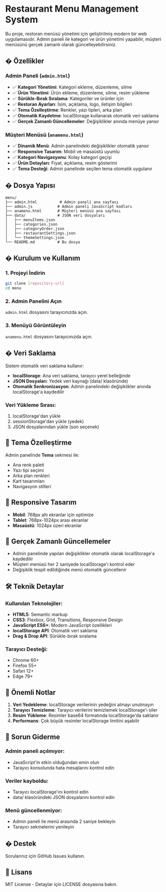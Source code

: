 # Restaurant Menu Management System

Bu proje, restoran menüsü yönetimi için geliştirilmiş modern bir web uygulamasıdır. Admin paneli ile kategori ve ürün yönetimi yapabilir, müşteri menüsünü gerçek zamanlı olarak güncelleyebilirsiniz.

## � Özellikler

### Admin Paneli (`admin.html`)
- ✅ **Kategori Yönetimi**: Kategori ekleme, düzenleme, silme
- ✅ **Ürün Yönetimi**: Ürün ekleme, düzenleme, silme, resim yükleme
- ✅ **Sürükle-Bırak Sıralama**: Kategoriler ve ürünler için
- ✅ **Restoran Ayarları**: İsim, açıklama, logo, iletişim bilgileri
- ✅ **Tema Özelleştirme**: Renkler, yazı tipleri, arka plan
- ✅ **Otomatik Kaydetme**: localStorage kullanarak otomatik veri saklama
- ✅ **Gerçek Zamanlı Güncellemeler**: Değişiklikler anında menüye yansır

### Müşteri Menüsü (`anamenu.html`)
- ✅ **Dinamik Menü**: Admin panelindeki değişiklikler otomatik yansır
- ✅ **Responsive Tasarım**: Mobil ve masaüstü uyumlu
- ✅ **Kategori Navigasyonu**: Kolay kategori geçişi
- ✅ **Ürün Detayları**: Fiyat, açıklama, resim gösterimi
- ✅ **Tema Desteği**: Admin panelinde seçilen tema otomatik uygulanır

## � Dosya Yapısı

```
menu/
├── admin.html          # Admin paneli ana sayfası
├── admin.js           # Admin paneli JavaScript kodları
├── anamenu.html       # Müşteri menüsü ana sayfası
├── data/              # JSON veri dosyaları
│   ├── menuItems.json
│   ├── categories.json
│   ├── categoryOrder.json
│   ├── restaurantSettings.json
│   └── themeSettings.json
└── README.md          # Bu dosya
```

## � Kurulum ve Kullanım

### 1. Projeyi İndirin
```bash
git clone [repository-url]
cd menu
```

### 2. Admin Panelini Açın
`admin.html` dosyasını tarayıcınızda açın.

### 3. Menüyü Görüntüleyin
`anamenu.html` dosyasını tarayıcınızda açın.

## � Veri Saklama

Sistem otomatik veri saklama kullanır:

- **localStorage**: Ana veri saklama, tarayıcı yerel belleğinde
- **JSON Dosyaları**: Yedek veri kaynağı (data/ klasöründe)
- **Otomatik Senkronizasyon**: Admin panelindeki değişiklikler anında localStorage'a kaydedilir

### Veri Yükleme Sırası:
1. localStorage'dan yükle
2. sessionStorage'dan yükle (yedek)
3. JSON dosyalarından yükle (son seçenek)

## 🎨 Tema Özelleştirme

Admin panelinde **Tema** sekmesi ile:
- Ana renk paleti
- Yazı tipi seçimi
- Arka plan renkleri
- Kart tasarımları
- Navigasyon stilleri

## 📱 Responsive Tasarım

- **Mobil**: 768px altı ekranlar için optimize
- **Tablet**: 768px-1024px arası ekranlar
- **Masaüstü**: 1024px üzeri ekranlar

## 🔄 Gerçek Zamanlı Güncellemeler

- Admin panelinde yapılan değişiklikler otomatik olarak localStorage'a kaydedilir
- Müşteri menüsü her 2 saniyede localStorage'ı kontrol eder
- Değişiklik tespit edildiğinde menü otomatik güncellenir

## 🛠️ Teknik Detaylar

### Kullanılan Teknolojiler:
- **HTML5**: Semantic markup
- **CSS3**: Flexbox, Grid, Transitions, Responsive Design
- **JavaScript ES6+**: Modern JavaScript özellikleri
- **localStorage API**: Otomatik veri saklama
- **Drag & Drop API**: Sürükle-bırak sıralama

### Tarayıcı Desteği:
- Chrome 60+
- Firefox 55+
- Safari 12+
- Edge 79+

## 🚨 Önemli Notlar

1. **Veri Yedekleme**: localStorage verilerinin yedeğini almayı unutmayın
2. **Tarayıcı Temizleme**: Tarayıcı verilerini temizlemek localStorage'ı siler
3. **Resim Yükleme**: Resimler base64 formatında localStorage'da saklanır
4. **Performans**: Çok büyük resimler localStorage limitini aşabilir

## 🔧 Sorun Giderme

### Admin paneli açılmıyor:
- JavaScript'in etkin olduğundan emin olun
- Tarayıcı konsolunda hata mesajlarını kontrol edin

### Veriler kayboldu:
- Tarayıcı localStorage'ını kontrol edin
- data/ klasöründeki JSON dosyalarını kontrol edin

### Menü güncellenmiyor:
- Admin paneli ile menü arasında 2 saniye bekleyin
- Tarayıcı sekmelerini yenileyin

## � Destek

Sorularınız için GitHub Issues kullanın.

## 📄 Lisans

MIT License - Detaylar için LICENSE dosyasına bakın.
